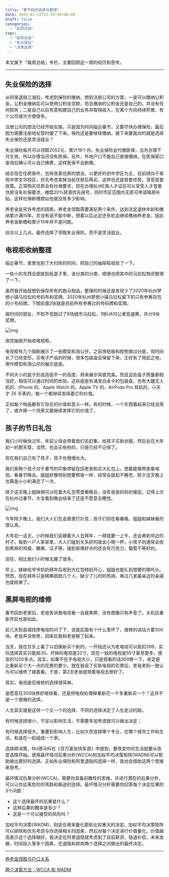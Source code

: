 ```yaml
---
title: "春节前的选择与整理"
date: 2023-01-22T23:59:59+08:00
draft: false
categories:
  - "反思总结"
tags:
  - "每周总结"
  - "失业保险"
  - "决策选择"
---
```


本文属于「每周总结」专栏，主要回顾这一周的经历和思考。

---

## 失业保险的选择

从阿里退隐江湖后，考虑到保险的缴纳，想到注册公司的方案，一是可以缴纳公积金，公积金缴纳后可以使用公积金贷款，而且缴纳的公积金还是自己的，并没有任何损失；二是自己以后有意构建自己的业务并取得收入，在某个方向持续积累，有个公司或许方便很多。

注册公司的想法已经开始实施，只是因为时间临近春节，又要尽快办理保险，最后因为需要注册地址暂时缓了下来。保险还是要继续缴纳，接下来要面对的就是选择失业保险还是灵活就业？

失业保险每月可以领取2052元，累计19个月。失业保险会代缴医保，当月办理下月生效，所以办理当月没有医保。另外，外地户口不能自己直接缴纳，在医保窗口查询后确认可以自己缴费，这样医保不会断缴。

结合现在住房条件，也有改善住房的想法，以更好的初中学区为主，目前倾向于翠苑中学文华校区，优先考虑卖掉当前住房后再买，这样也还是首套住房，享受首套政策。正常购买住房会有社保要求，但在办理杭州E类人才证后可以享受人才首套住房没有社保要求，楼盘20%房源优先摇号，同时市区范围内无房可申请租房补贴。这样社保断缴貌似也就没有多少影响。

养老金是另外考虑的因素。养老金领取需要满足两个条件，达到法定退休年龄和缴纳累计满15年。并没有说不能中断，想着以后必定还有机会继续缴纳养老金，因此养老金断缴和累计15年并不是问题。

综合以上几点，最终选择了领取失业保险，而不是灵活就业。

## 电视柜收纳整理

临近春节，家里也到了大扫除的时间，把自己的抽屉柜收拾了一下。

一些小的东西全部放到纸盒子里，该分类的分类，顺便也把其中的马拉松物资整理了一下。

虽然我开始就想到保存所有的跑马物品，整理的时候还是发现少了2020年杭州梦想小镇马拉松的号码布和奖牌。2020年杭州梦想小镇马拉松留下的只有参赛存包的小号码牌。下图前面2张就是目前所有参赛过的号码牌和奖牌。

做时间的朋友，不知不觉跑过了8场城市马拉松，1场UA10公里竞速赛，共计9块奖牌。

![img](https://cdn.nlark.com/yuque/0/2023/png/177619/1675065273469-45148e75-fa5a-44ff-aecb-6b02007342ac.png)

收完抽屉开始收电视柜。

电视柜有几个隔断展示了一些模型和淘公仔。之前用纸板和胶枪做过分层，但时间长了已经变形。买电子产品的时候，很多包装盒会保留下来，正好有了用武之地，用作模型和淘公仔的展示底座。

不同大小的盒子形成高低不一的高度，用来展示简直完美。而且这些盒子质量都相当好，相信可以通过时间的检验。这些底座有浦发白金卡的包装盒，也有大疆无人机的、iPhone 的、Apple Watch 的，Apple TV 的，AirPods Pro 耳机的，小天才 Z6 手表的，每一个都继续发挥着它的价值。

正如每个物品都有它存在的价值和意义一样。有的时候，一个东西看起来已经没用了，或许换一个场景又能继续发挥它的价值了。

## 孩子的节日礼包

我们小时候快过年，年前父母会带着我们去赶集，给孩子买新衣服，然后会在大年初一的那天穿。当然，也会买些别的，只是已经不记得了。

现在我们自己有了孩子，孩子也慢慢长大。

我们家两个孩子对于春节的印象停留在回老家和买大礼包上，想着能够熬夜看电视，看春节晚会。姐姐好像特别想要熬夜一样，经常会提起不睡觉，除夕这天晚上也算是小小的满足了一次。

除夕这天晚上姐妹俩可以吃着大礼包零食看晚会，没有爸爸妈妈的催促。记得上次在杭州过春节，大宝看到晚会结束了还是不愿意去睡觉。

![img](https://cdn.nlark.com/yuque/0/2023/png/177619/1675071947863-9c1a6fc8-69fd-4406-8263-0c2803baedf6.png)

今年除夕晚上，我们大人们在走廊里打扑克；孩子们则在看春晚，姐姐和妹妹看的很认真。

大年初一这天，小时候我们会跟着大人去拜年，一拜就要一上午，还会串到邻近的村子。每到一户人家家里，大人们碰到关系好的就会小喝一杯，小孩子则通常会收到煮熟的鸡蛋、糖果、瓜子等，碰到家境好点的还会有巧克力、葡萄干等好的。

现在，相比我们小时候无趣了很多。

早上，妹妹给爷爷奶奶拜年后收到大红包特别开心，姐姐也能扎到想要的哪吒头。然而，现在拜年只是稀稀疏疏几个人，缺少了儿时的热闹，串过几家最亲近的亲戚也就结束了。

## 黑屏电视的维修

春节回到老家后，老爸告诉我电视看一会就黑屏，没有图像只有声音了。关机后重新开启也是如此。

前几天到县城找修电视的问了下，说是后面有个什么管坏了，维修的话估计要300块。老爸并没有修，回来后我和老爸聊了起来。

当天，我在京东上看了以旧换新买个新的，一开始还以为老电视可以抵扣399，实际选择其实只能抵30。坏掉的电视是32寸，现在一般的电视是55寸甚至更多，便宜的1200多点。其实，如果不在乎电视大小，只是观看的话300修一下，肯定是比重新买个大一点的花费的要少。就在我说了买新电视的花费后，老爸老妈一致认为可以维修了接着看。于是，第2天老爸就带着电视去修好了。

其实，电视是否维修的选择很简单。

是愿意花300块修好继续看，还是把电视处理掉重新花一千多重新买一个？这并不是一个很难的选择。

人生其实就是这样一个又一个的选择，不同的选择决定了人生走过的路。

有时候选择很小，不足以影响生活，不需要多加考虑就可以做出决定；

有时候选择很大，重要到影响人生，比如大学选择哪个专业，在哪个城市工作和生活，和谁在一起组成一个家。

选择即决策，MJ德马科在《百万富翁快车道》中提到，要改变你的生活就要从改变选择开始。使用最坏情况后果分析(WCCA)和加权平均决策矩阵(WADM)可以帮助做出更好的选择。正如失业保险和阿里退隐的选择一样，我也会借助这两个思维来思考。

最坏情况后果分析(WCCA)，需要你具备前瞻性的思维，并进行潜在的后果分析，可以让你远离危险的弯路和叛逆的选择。最坏情况分析需要你回答每个决定后果的3个问题：

- 这个选择最坏的后果是什么？
- 这种后果的概率是多少？
- 这是一个可以接受的风险吗？

加权平均决策(WADM)，则适合用来量化那些比较重大的决定。加权平均决策矩阵可以排除和优先考虑与你选择相关的因素，然后对每个决定进行价值量化。价值越高表示这个选择越好。我决定在阿里退隐就考虑到了目前薪资，隐退补偿，未来发展，时间投入等多个因素，在退隐和转岗两个选择之间做出的最终决定。



---

[养老金领取与户口关系](http://www.mohrss.gov.cn/SYrlzyhshbzb/zxhd/cjwd/201810/t20181016_302957.html) 

[两个决策方法 - WCCA 和 WADM](https://blog.51cto.com/u_11767891/5679341) 
